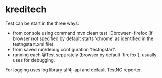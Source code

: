 # kreditech

Test can be start in the three ways:
- from console using command mvn clean test -Dbrowser=firefox (if browser not specified by default starts 'chrome' as identified in the testngstart.xml file).
- from saved run/debug configuration 'testngstart'.
- running each @Test separately (browser by default 'firefox'), usually uses for debugging.

For logging uses log library slf4j-api and default TestNG reporter.
